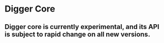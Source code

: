 # Digger Core

## Digger core is currently experimental, and its API is subject to rapid change on all new versions.
